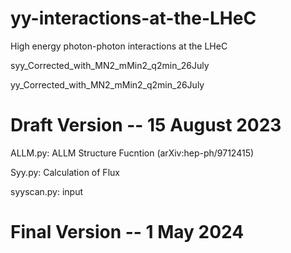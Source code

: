 # yy-interactions-at-the-LHeC

High energy photon-photon interactions at the LHeC


syy_Corrected_with_MN2_mMin2_q2min_26July

yy_Corrected_with_MN2_mMin2_q2min_26July


# Draft Version -- 15 August 2023

ALLM.py: ALLM Structure Fucntion (arXiv:hep-ph/9712415)

Syy.py: Calculation of Flux

syyscan.py: input



# Final Version -- 1 May 2024


